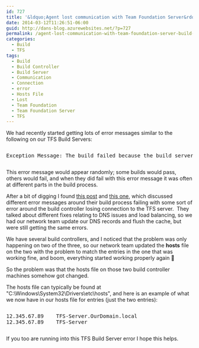 ```yaml
---
id: 727
title: '&ldquo;Agent lost communication with Team Foundation Server&rdquo; TFS Build Server Error'
date: 2014-03-12T11:26:51-06:00
guid: http://dans-blog.azurewebsites.net/?p=727
permalink: /agent-lost-communication-with-team-foundation-server-build-server-error/
categories:
  - Build
  - TFS
tags:
  - Build
  - Build Controller
  - Build Server
  - Communication
  - Connection
  - error
  - Hosts File
  - Lost
  - Team Foundation
  - Team Foundation Server
  - TFS
---
```

We had recently started getting lots of error messages similar to the following on our TFS Build Servers:

<div id="scid:C89E2BDB-ADD3-4f7a-9810-1B7EACF446C1:1d42ef9f-955d-4299-8f37-e99e9b4e06b4" class="wlWriterEditableSmartContent" style="float: none; padding-bottom: 0px; padding-top: 0px; padding-left: 0px; margin: 0px; display: inline; padding-right: 0px">
  <pre style=white-space:normal>

  <pre class="brush: plain; pad-line-numbers: true; title: ; notranslate" title="">
Exception Message: The build failed because the build server that hosts build agent TFS-BuildController001 - Agent4 lost communication with Team Foundation Server. (type FaultException`1)
</pre>
</div>

This error message would appear randomly; some builds would pass, others would fail, and when they did fail with this error message it was often at different parts in the build process.

After a bit of digging I found [this post](http://social.technet.microsoft.com/Forums/windowsserver/en-US/cd99a033-e787-4b7a-9a50-8e02af8d7047/visual-studio-keeps-losing-connection-to-team-foundation-server?forum=winservergen) and [this one](http://social.msdn.microsoft.com/Forums/vstudio/en-US/6d33f92e-2a61-4584-976e-3c865cdde72c/tfs-2010-sp1-build-process-fails-with-team-foundation-services-are-not-available-from-server?forum=tfsbuild), which discussed different error messages around their build process failing with some sort of error around the build controller losing connection to the TFS server.&#160; They talked about different fixes relating to DNS issues and load balancing, so we had our network team update our DNS records and flush the cache, but were still getting the same errors.

We have several build controllers, and I noticed that the problem was only happening on two of the three, so our network team updated the **hosts** file on the two with the problem to match the entries in the one that was working fine, and boom, everything started working properly again 🙂

So the problem was that the hosts file on those two build controller machines somehow got changed.

The hosts file can typically be found at "C:\Windows\System32\Drivers\etc\hosts", and here is an example of what we now have in our hosts file for entries (just the two entries):

<div id="scid:C89E2BDB-ADD3-4f7a-9810-1B7EACF446C1:73f6e5bb-0bc3-40d3-a757-3a89164ef8a1" class="wlWriterEditableSmartContent" style="float: none; padding-bottom: 0px; padding-top: 0px; padding-left: 0px; margin: 0px; display: inline; padding-right: 0px">
  <pre style=white-space:normal>

  <pre class="brush: plain; title: ; notranslate" title="">
12.345.67.89	TFS-Server.OurDomain.local
12.345.67.89	TFS-Server
</pre>
</div>

If you too are running into this TFS Build Server error I hope this helps.
